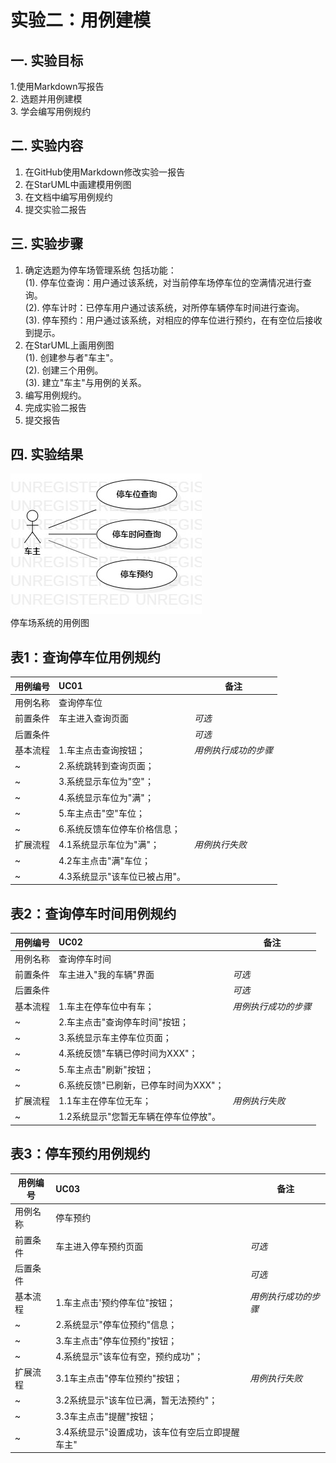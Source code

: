 # 实验二：用例建模

## 一. 实验目标
1.使用Markdown写报告  
2. 选题并用例建模  
3. 学会编写用例规约

## 二. 实验内容
1. 在GitHub使用Markdown修改实验一报告
2. 在StarUML中画建模用例图
3. 在文档中编写用例规约
4. 提交实验二报告

## 三. 实验步骤
1. 确定选题为停车场管理系统
包括功能：  
(1). 停车位查询：用户通过该系统，对当前停车场停车位的空满情况进行查询。  
(2). 停车计时：已停车用户通过该系统，对所停车辆停车时间进行查询。  
(3). 停车预约：用户通过该系统，对相应的停车位进行预约，在有空位后接收到提示。  
2. 在StarUML上画用例图  
(1). 创建参与者"车主"。  
(2). 创建三个用例。  
(3). 建立"车主"与用例的关系。  
3. 编写用例规约。  
4. 完成实验二报告
5. 提交报告

## 四. 实验结果

![用例图](./UseCaseDiagram1.jpg)  
停车场系统的用例图


## 表1：查询停车位用例规约

用例编号  | UC01 | 备注  
-|:-|-  
用例名称  | 查询停车位  |   
前置条件  |  车主进入查询页面  | *可选*   
后置条件  |      | *可选*   
基本流程  | 1.车主点击查询按钮；  |*用例执行成功的步骤*    
~| 2.系统跳转到查询页面；  |   
~| 3.系统显示车位为"空"；   |
~| 4.系统显示车位为"满"；   |
~| 5.车主点击"空"车位；   |
~| 6.系统反馈车位停车价格信息；   |     
扩展流程  | 4.1系统显示车位为"满"；  |*用例执行失败*
~| 4.2车主点击"满"车位；   |
~| 4.3系统显示"该车位已被占用"。  |


## 表2：查询停车时间用例规约  

用例编号  | UC02 | 备注  
-|:-|-  
用例名称  | 查询停车时间  |   
前置条件  |  车主进入"我的车辆"界面  | *可选*   
后置条件  |      | *可选*   
基本流程  | 1.车主在停车位中有车；  |*用例执行成功的步骤*   
~| 2.车主点击"查询停车时间"按钮；  |    
~| 3.系统显示车主停车位页面；  |   
~| 4.系统反馈"车辆已停时间为XXX"；   |   
~| 5.车主点击"刷新"按钮；   |  
~| 6.系统反馈"已刷新，已停车时间为XXX"；   |   
扩展流程  | 1.1车主在停车位无车；  |*用例执行失败*
~| 1.2系统显示"您暂无车辆在停车位停放"。  |


## 表3：停车预约用例规约  

用例编号  | UC03 | 备注  
-|:-|-  
用例名称  | 停车预约  |   
前置条件  |  车主进入停车预约页面  | *可选*   
后置条件  |      | *可选*   
基本流程  | 1.车主点击'预约停车位"按钮；  |*用例执行成功的步骤*    
~| 2.系统显示"停车位预约"信息；  |    
~| 3.车主点击"停车位预约"按钮；   |  
~| 4.系统显示"该车位有空，预约成功"；   |   
扩展流程  | 3.1车主点击"停车位预约"按钮；  |*用例执行失败*
~| 3.2系统显示"该车位已满，暂无法预约"；  |
~| 3.3车主点击"提醒"按钮；  |
~| 3.4系统显示"设置成功，该车位有空后立即提醒车主"  |
